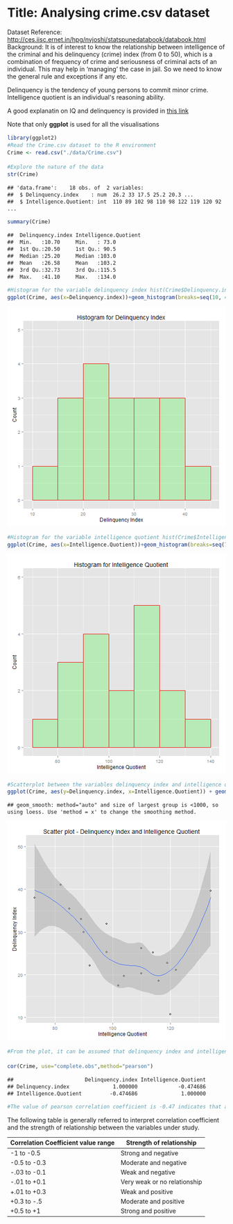 Title: Analysing crime.csv dataset
========================================================
Dataset Reference: http://ces.iisc.ernet.in/hpg/nvjoshi/statspunedatabook/databook.html  
Background: It is of interest to know the relationship between intelligence of the criminal and his delinquency (crime) index (from 0 to 50), which is a combination of frequency of crime and seriousness of criminal acts of an individual. This may help in ‘managing’ the case in jail. So we need to know the general rule and exceptions if any etc.  
 
Delinquency is the tendency of young persons to commit minor crime. 
Intelligence quotient is an individual's reasoning ability.

A good explanatin on IQ and delinquency is provided in [this link](http://www.encyclopedia.com/doc/1G2-3403000143.html)

Note that only **ggplot** is used for all the visualisations


```r
library(ggplot2)
#Read the Crime.csv dataset to the R environment 
Crime <- read.csv("./data/Crime.csv")

#Explore the nature of the data
str(Crime)
```

```
## 'data.frame':	18 obs. of  2 variables:
##  $ Delinquency.index    : num  26.2 33 17.5 25.2 20.3 ...
##  $ Intelligence.Quotient: int  110 89 102 98 110 98 122 119 120 92 ...
```

```r
summary(Crime)
```

```
##  Delinquency.index Intelligence.Quotient
##  Min.   :10.70     Min.   : 73.0        
##  1st Qu.:20.50     1st Qu.: 90.5        
##  Median :25.20     Median :103.0        
##  Mean   :26.58     Mean   :103.2        
##  3rd Qu.:32.73     3rd Qu.:115.5        
##  Max.   :41.10     Max.   :134.0
```

```r
#Histogram for the variable delinquency index hist(Crime$Delinquency.index)
ggplot(Crime, aes(x=Delinquency.index))+geom_histogram(breaks=seq(10, 45, by = 5),col="red", fill="green", alpha = .2) + labs(title="Histogram for Delinquency Index") + labs(x="Delinquency Index", y="Count") +  xlim(c(10,45)) + ylim(c(0,5))
```

![plot of chunk unnamed-chunk-1](figure/unnamed-chunk-1-1.png) 

```r
#Histogram for the variable intelligence quotient hist(Crime$Intelligence.Quotient)
ggplot(Crime, aes(x=Intelligence.Quotient))+geom_histogram(breaks=seq(70, 140, by = 10),col="red", fill="green", alpha = .2) + labs(title="Histogram for Intelligence Quotient") + labs(x="Intelligence Quotient", y="Count") +  xlim(c(70,140)) + ylim(c(0,6))
```

![plot of chunk unnamed-chunk-1](figure/unnamed-chunk-1-2.png) 

```r
#Scatterplot between the variables delinquency index and intelligence quotient
ggplot(Crime, aes(y=Delinquency.index, x=Intelligence.Quotient)) + geom_point(shape=1) + geom_smooth() + xlab("Intelligence Quotient")+ylab("Delinquency Index")+ggtitle("Scatter plot - Delinquency Index and Intelligence Quotient ")
```

```
## geom_smooth: method="auto" and size of largest group is <1000, so using loess. Use 'method = x' to change the smoothing method.
```

![plot of chunk unnamed-chunk-1](figure/unnamed-chunk-1-3.png) 

```r
#From the plot, it can be assumed that delinquency index and intelligence quotient are negatively correlated. Let us look at the correlation coefficient between them

cor(Crime, use="complete.obs",method="pearson")
```

```
##                       Delinquency.index Intelligence.Quotient
## Delinquency.index              1.000000             -0.474686
## Intelligence.Quotient         -0.474686              1.000000
```

```r
#The value of pearson correlation coefficient is -0.47 indicates that as depicted in the above scatter plot the delinquency index and intelligence quotient are negatively correlated with a moderate strength of relationship.
```
The following table is generally referred to interpret correlation coefficient and the strength of relationship between the variables under study.

Correlation Coefficient value range  | Strength of relationship
------------- | -------------
-1 to -0.5  | Strong and negative
-0.5 to -0.3  | Moderate and negative
-.03 to -0.1  | Weak and negative
-.01 to +0.1  | Very weak or no relationship
+.01 to +0.3  | Weak and positive
+0.3 to -.5  | Moderate and positive
+0.5 to +1  | Strong and positive
